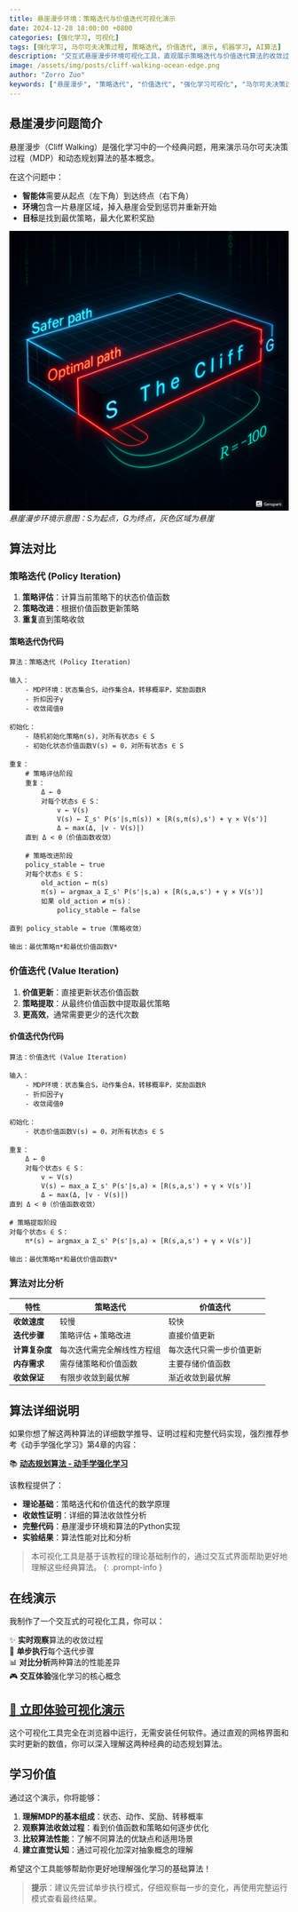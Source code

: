 ```yaml
---
title: 悬崖漫步环境：策略迭代与价值迭代可视化演示
date: 2024-12-28 18:00:00 +0800
categories: [强化学习, 可视化]
tags: [强化学习, 马尔可夫决策过程, 策略迭代, 价值迭代, 演示, 机器学习, AI算法]
description: "交互式悬崖漫步环境可视化工具，直观展示策略迭代与价值迭代算法的收敛过程。包含完整的强化学习算法实现、单步调试功能和性能对比分析，帮助理解马尔可夫决策过程的核心概念。"
image: /assets/img/posts/cliff-walking-ocean-edge.png
author: "Zorro Zuo"
keywords: ["悬崖漫步", "策略迭代", "价值迭代", "强化学习可视化", "马尔可夫决策过程", "动态规划算法"]
---
```


## 悬崖漫步问题简介

悬崖漫步（Cliff Walking）是强化学习中的一个经典问题，用来演示马尔可夫决策过程（MDP）和动态规划算法的基本概念。

在这个问题中：
- **智能体**需要从起点（左下角）到达终点（右下角）
- **环境**包含一片悬崖区域，掉入悬崖会受到惩罚并重新开始
- **目标**是找到最优策略，最大化累积奖励

![悬崖漫步环境示意图](/assets/images/cliff_walking_diagram.png)
*悬崖漫步环境示意图：S为起点，G为终点，灰色区域为悬崖*

## 算法对比

### 策略迭代 (Policy Iteration)
1. **策略评估**：计算当前策略下的状态价值函数
2. **策略改进**：根据价值函数更新策略
3. **重复**直到策略收敛

#### 策略迭代伪代码

```
算法：策略迭代 (Policy Iteration)

输入：
    - MDP环境：状态集合S，动作集合A，转移概率P，奖励函数R
    - 折扣因子γ
    - 收敛阈值θ

初始化：
    - 随机初始化策略π(s)，对所有状态s ∈ S
    - 初始化状态价值函数V(s) = 0，对所有状态s ∈ S

重复：
    # 策略评估阶段
    重复：
        Δ ← 0
        对每个状态s ∈ S：
            v ← V(s)
            V(s) ← Σ_s' P(s'|s,π(s)) × [R(s,π(s),s') + γ × V(s')]
            Δ ← max(Δ, |v - V(s)|)
    直到 Δ < θ（价值函数收敛）
    
    # 策略改进阶段
    policy_stable ← true
    对每个状态s ∈ S：
        old_action ← π(s)
        π(s) ← argmax_a Σ_s' P(s'|s,a) × [R(s,a,s') + γ × V(s')]
        如果 old_action ≠ π(s)：
            policy_stable ← false
            
直到 policy_stable = true（策略收敛）

输出：最优策略π*和最优价值函数V*
```

### 价值迭代 (Value Iteration)
1. **价值更新**：直接更新状态价值函数
2. **策略提取**：从最终价值函数中提取最优策略
3. **更高效**，通常需要更少的迭代次数

#### 价值迭代伪代码

```
算法：价值迭代 (Value Iteration)

输入：
    - MDP环境：状态集合S，动作集合A，转移概率P，奖励函数R
    - 折扣因子γ
    - 收敛阈值θ

初始化：
    - 状态价值函数V(s) = 0，对所有状态s ∈ S

重复：
    Δ ← 0
    对每个状态s ∈ S：
        v ← V(s)
        V(s) ← max_a Σ_s' P(s'|s,a) × [R(s,a,s') + γ × V(s')]
        Δ ← max(Δ, |v - V(s)|)
直到 Δ < θ（价值函数收敛）

# 策略提取阶段
对每个状态s ∈ S：
    π*(s) ← argmax_a Σ_s' P(s'|s,a) × [R(s,a,s') + γ × V(s')]

输出：最优策略π*和最优价值函数V*
```

### 算法对比分析

| 特性 | 策略迭代 | 价值迭代 |
|------|---------|---------|
| **收敛速度** | 较慢 | 较快 |
| **迭代步骤** | 策略评估 + 策略改进 | 直接价值更新 |
| **计算复杂度** | 每次迭代需完全解线性方程组 | 每次迭代只需一步价值更新 |
| **内存需求** | 需存储策略和价值函数 | 主要存储价值函数 |
| **收敛保证** | 有限步收敛到最优解 | 渐近收敛到最优解 |

## 算法详细说明

如果你想了解这两种算法的详细数学推导、证明过程和完整代码实现，强烈推荐参考《动手学强化学习》第4章的内容：

📚 [**动态规划算法 - 动手学强化学习**](https://hrl.boyuai.com/chapter/1/%E5%8A%A8%E6%80%81%E8%A7%84%E5%88%92%E7%AE%97%E6%B3%95)

该教程提供了：
- **理论基础**：策略迭代和价值迭代的数学原理
- **收敛性证明**：详细的算法收敛性分析
- **完整代码**：悬崖漫步环境和算法的Python实现
- **实验结果**：算法性能对比和分析

> 本可视化工具是基于该教程的理论基础制作的，通过交互式界面帮助更好地理解这些经典算法。
{: .prompt-info }

## 在线演示

我制作了一个交互式的可视化工具，你可以：

✨ **实时观察**算法的收敛过程  
🔄 **单步执行**每个迭代步骤  
📊 **对比分析**两种算法的性能差异  
🎮 **交互体验**强化学习的核心概念  

## [🚀 立即体验可视化演示](/demos/cliff-walking/)

这个可视化工具完全在浏览器中运行，无需安装任何软件。通过直观的网格界面和实时更新的数值，你可以深入理解这两种经典的动态规划算法。

## 学习价值

通过这个演示，你将能够：

1. **理解MDP的基本组成**：状态、动作、奖励、转移概率
2. **观察算法收敛过程**：看到价值函数和策略如何逐步优化
3. **比较算法性能**：了解不同算法的优缺点和适用场景
4. **建立直觉认知**：通过可视化加深对抽象概念的理解

希望这个工具能够帮助你更好地理解强化学习的基础算法！

> **提示**：建议先尝试单步执行模式，仔细观察每一步的变化，再使用完整运行模式查看最终结果。 
